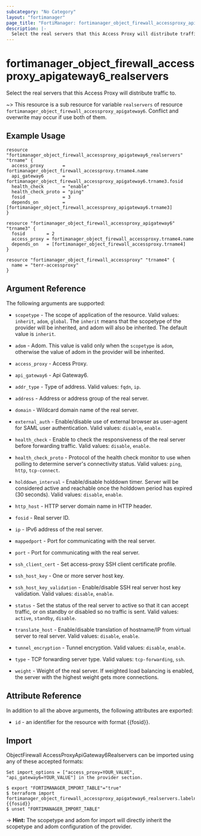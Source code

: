 ```yaml
---
subcategory: "No Category"
layout: "fortimanager"
page_title: "FortiManager: fortimanager_object_firewall_accessproxy_apigateway6_realservers"
description: |-
  Select the real servers that this Access Proxy will distribute traffic to.
---
```


# fortimanager_object_firewall_accessproxy_apigateway6_realservers
Select the real servers that this Access Proxy will distribute traffic to.

~> This resource is a sub resource for variable `realservers` of resource `fortimanager_object_firewall_accessproxy_apigateway6`. Conflict and overwrite may occur if use both of them.



## Example Usage

```hcl
resource "fortimanager_object_firewall_accessproxy_apigateway6_realservers" "trname" {
  access_proxy       = fortimanager_object_firewall_accessproxy.trname4.name
  api_gateway6       = fortimanager_object_firewall_accessproxy_apigateway6.trname3.fosid
  health_check       = "enable"
  health_check_proto = "ping"
  fosid              = 3
  depends_on         = [fortimanager_object_firewall_accessproxy_apigateway6.trname3]
}

resource "fortimanager_object_firewall_accessproxy_apigateway6" "trname3" {
  fosid        = 2
  access_proxy = fortimanager_object_firewall_accessproxy.trname4.name
  depends_on   = [fortimanager_object_firewall_accessproxy.trname4]
}

resource "fortimanager_object_firewall_accessproxy" "trname4" {
  name = "terr-accessproxy"
}
```

## Argument Reference


The following arguments are supported:

* `scopetype` - The scope of application of the resource. Valid values: `inherit`, `adom`, `global`. The `inherit` means that the scopetype of the provider will be inherited, and adom will also be inherited. The default value is `inherit`.
* `adom` - Adom. This value is valid only when the `scopetype` is `adom`, otherwise the value of adom in the provider will be inherited.
* `access_proxy` - Access Proxy.
* `api_gateway6` - Api Gateway6.

* `addr_type` - Type of address. Valid values: `fqdn`, `ip`.

* `address` - Address or address group of the real server.
* `domain` - Wildcard domain name of the real server.
* `external_auth` - Enable/disable use of external browser as user-agent for SAML user authentication. Valid values: `disable`, `enable`.

* `health_check` - Enable to check the responsiveness of the real server before forwarding traffic. Valid values: `disable`, `enable`.

* `health_check_proto` - Protocol of the health check monitor to use when polling to determine server's connectivity status. Valid values: `ping`, `http`, `tcp-connect`.

* `holddown_interval` - Enable/disable holddown timer. Server will be considered active and reachable once the holddown period has expired (30 seconds). Valid values: `disable`, `enable`.

* `http_host` - HTTP server domain name in HTTP header.
* `fosid` - Real server ID.
* `ip` - IPv6 address of the real server.
* `mappedport` - Port for communicating with the real server.
* `port` - Port for communicating with the real server.
* `ssh_client_cert` - Set access-proxy SSH client certificate profile.
* `ssh_host_key` - One or more server host key.
* `ssh_host_key_validation` - Enable/disable SSH real server host key validation. Valid values: `disable`, `enable`.

* `status` - Set the status of the real server to active so that it can accept traffic, or on standby or disabled so no traffic is sent. Valid values: `active`, `standby`, `disable`.

* `translate_host` - Enable/disable translation of hostname/IP from virtual server to real server. Valid values: `disable`, `enable`.

* `tunnel_encryption` - Tunnel encryption. Valid values: `disable`, `enable`.

* `type` - TCP forwarding server type. Valid values: `tcp-forwarding`, `ssh`.

* `weight` - Weight of the real server. If weighted load balancing is enabled, the server with the highest weight gets more connections.


## Attribute Reference

In addition to all the above arguments, the following attributes are exported:
* `id` - an identifier for the resource with format {{fosid}}.

## Import

ObjectFirewall AccessProxyApiGateway6Realservers can be imported using any of these accepted formats:
```
Set import_options = ["access_proxy=YOUR_VALUE", "api_gateway6=YOUR_VALUE"] in the provider section.

$ export "FORTIMANAGER_IMPORT_TABLE"="true"
$ terraform import fortimanager_object_firewall_accessproxy_apigateway6_realservers.labelname {{fosid}}
$ unset "FORTIMANAGER_IMPORT_TABLE"
```
-> **Hint:** The scopetype and adom for import will directly inherit the scopetype and adom configuration of the provider.
